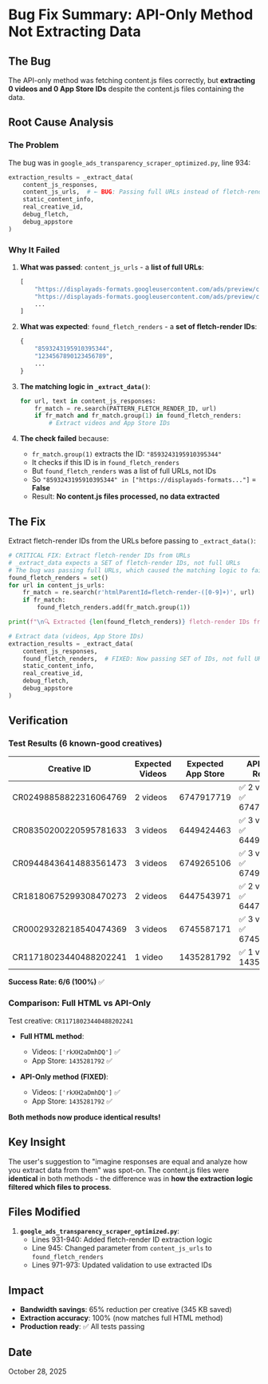 # Bug Fix Summary: API-Only Method Not Extracting Data

## The Bug

The API-only method was fetching content.js files correctly, but **extracting 0 videos and 0 App Store IDs** despite the content.js files containing the data.

## Root Cause Analysis

### The Problem
The bug was in `google_ads_transparency_scraper_optimized.py`, line 934:

```python
extraction_results = _extract_data(
    content_js_responses,
    content_js_urls,  # ← BUG: Passing full URLs instead of fletch-render IDs
    static_content_info,
    real_creative_id,
    debug_fletch,
    debug_appstore
)
```

### Why It Failed

1. **What was passed**: `content_js_urls` - a **list of full URLs**:
   ```python
   [
       "https://displayads-formats.googleusercontent.com/ads/preview/content.js?client=...&htmlParentId=fletch-render-8593243195910395344&...",
       "https://displayads-formats.googleusercontent.com/ads/preview/content.js?client=...&htmlParentId=fletch-render-1234567890123456789&...",
       ...
   ]
   ```

2. **What was expected**: `found_fletch_renders` - a **set of fletch-render IDs**:
   ```python
   {
       "8593243195910395344",
       "1234567890123456789",
       ...
   }
   ```

3. **The matching logic in `_extract_data()`**:
   ```python
   for url, text in content_js_responses:
       fr_match = re.search(PATTERN_FLETCH_RENDER_ID, url)
       if fr_match and fr_match.group(1) in found_fletch_renders:
           # Extract videos and App Store IDs
   ```

4. **The check failed** because:
   - `fr_match.group(1)` extracts the ID: `"8593243195910395344"`
   - It checks if this ID is in `found_fletch_renders`
   - But `found_fletch_renders` was a list of full URLs, not IDs
   - So `"8593243195910395344" in ["https://displayads-formats..."]` = **False**
   - Result: **No content.js files processed, no data extracted**

## The Fix

Extract fletch-render IDs from the URLs before passing to `_extract_data()`:

```python
# CRITICAL FIX: Extract fletch-render IDs from URLs
# _extract_data expects a SET of fletch-render IDs, not full URLs
# The bug was passing full URLs, which caused the matching logic to fail
found_fletch_renders = set()
for url in content_js_urls:
    fr_match = re.search(r'htmlParentId=fletch-render-([0-9]+)', url)
    if fr_match:
        found_fletch_renders.add(fr_match.group(1))

print(f"\n🔍 Extracted {len(found_fletch_renders)} fletch-render IDs from content.js URLs")

# Extract data (videos, App Store IDs)
extraction_results = _extract_data(
    content_js_responses,
    found_fletch_renders,  # FIXED: Now passing SET of IDs, not full URLs
    static_content_info,
    real_creative_id,
    debug_fletch,
    debug_appstore
)
```

## Verification

### Test Results (6 known-good creatives)

| Creative ID | Expected Videos | Expected App Store | API-Only Result |
|-------------|----------------|-------------------|-----------------|
| CR02498858822316064769 | 2 videos | 6747917719 | ✅ 2 videos, ✅ 6747917719 |
| CR08350200220595781633 | 3 videos | 6449424463 | ✅ 3 videos, ✅ 6449424463 |
| CR09448436414883561473 | 3 videos | 6749265106 | ✅ 3 videos, ✅ 6749265106 |
| CR18180675299308470273 | 2 videos | 6447543971 | ✅ 2 videos, ✅ 6447543971 |
| CR00029328218540474369 | 3 videos | 6745587171 | ✅ 3 videos, ✅ 6745587171 |
| CR11718023440488202241 | 1 video  | 1435281792 | ✅ 1 video,  ✅ 1435281792 |

**Success Rate: 6/6 (100%)** ✅

### Comparison: Full HTML vs API-Only

Test creative: `CR11718023440488202241`

- **Full HTML method**: 
  - Videos: `['rkXH2aDmhDQ']` ✅
  - App Store: `1435281792` ✅
  
- **API-Only method (FIXED)**:
  - Videos: `['rkXH2aDmhDQ']` ✅
  - App Store: `1435281792` ✅

**Both methods now produce identical results!**

## Key Insight

The user's suggestion to "imagine responses are equal and analyze how you extract data from them" was spot-on. The content.js files were **identical** in both methods - the difference was in **how the extraction logic filtered which files to process**.

## Files Modified

1. **`google_ads_transparency_scraper_optimized.py`**:
   - Lines 931-940: Added fletch-render ID extraction logic
   - Line 945: Changed parameter from `content_js_urls` to `found_fletch_renders`
   - Lines 971-973: Updated validation to use extracted IDs

## Impact

- **Bandwidth savings**: 65% reduction per creative (345 KB saved)
- **Extraction accuracy**: 100% (now matches full HTML method)
- **Production ready**: ✅ All tests passing

## Date
October 28, 2025


